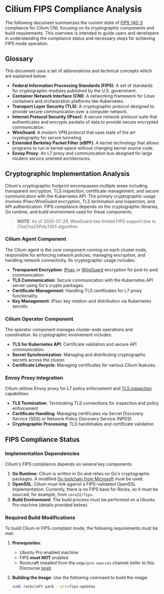 # Cilium FIPS Compliance Analysis

The following document summarizes the current state of [FIPS 140-3] compliance
for Cilium CNI, focusing on its cryptographic components and build
requirements. This overview is intended to guide users and developers in
understanding the compliance status and necessary steps for achieving FIPS mode
operation.

## Glossary

This document uses a set of abbreviations and technical concepts which are
explained below:

- **Federal Information Processing Standards (FIPS)**: A set of standards for
cryptographic modules published by the U.S. government.
- **Container Network Interface (CNI)**: A networking framework for Linux
containers and orchestration platforms like Kubernetes.
- **Transport Layer Security (TLS)**: A cryptographic protocol designed to
provide secure communication over a computer network.
- **Internet Protocol Security (IPsec)**: A secure network protocol suite that
authenticates and encrypts packets of data to provide secure encrypted
communication.
- **WireGuard**: A modern VPN protocol that uses state of the art cryptography
for secure tunneling.
- **Extended Berkeley Packet Filter (eBPF)**: A kernel technology that allows
programs to run in kernel space without changing kernel source code.
- **Envoy Proxy**: An L7 proxy and communication bus designed for large modern
service oriented architectures.

## Cryptographic Implementation Analysis

Cilium's cryptographic footprint encompasses multiple areas including
transparent encryption, TLS inspection, certificate management, and secure
communication with the Kubernetes API. The primary cryptographic usage involves
IPsec/WireGuard encryption, TLS termination and inspection, and API
authentication. FIPS compliance depends on the cryptographic libraries, Go
runtime, and build environment used for these components.

> **_NOTE:_** As of 2025-07-29, WireGuard has limited FIPS support due to ChaCha20Poly1305
> algorithm.

### Cilium Agent Component

The Cilium agent is the core component running on each cluster node,
responsible for enforcing network policies, managing encryption, and handling
network connectivity. Its cryptographic usage includes:

- **Transparent Encryption**: [IPsec] or [WireGuard] encryption for pod-to-pod
communication.
- **TLS Communication**: Secure communication with the Kubernetes API server
using Go's crypto packages.
- **Certificate Management**: Handling TLS certificates for L7 proxy
functionality.
- **Key Management**: IPsec key rotation and distribution via Kubernetes
secrets.

### Cilium Operator Component

The operator component manages cluster-wide operations and coordination. Its
cryptographic involvement includes:

- **TLS for Kubernetes API**: Certificate validation and secure API
communication.
- **Secret Synchronization**: Managing and distributing cryptographic secrets
across the cluster.
- **Certificate Lifecycle**: Managing certificates for various Cilium features.

### Envoy Proxy Integration

Cilium utilizes Envoy proxy for L7 policy enforcement and [TLS inspection]
capabilities:

- **TLS Termination**: Terminating TLS connections for inspection and policy
enforcement
- **Certificate Handling**: Managing certificates via Secret Discovery Service
(SDS) or Network Policy Discovery Service (NPDS)
- **Cryptographic Processing**: TLS handshakes and certificate validation

## FIPS Compliance Status

### Implementation Dependencies

Cilium's FIPS compliance depends on several key components:

1. **Go Runtime**: Cilium is written in Go and relies on Go's cryptographic
packages. A modified [Go toolchain from Microsoft] must be used.
2. **OpenSSL**: Cilium must link against a FIPS-validated OpenSSL
implementation. Currently, there is no FIPS base for Rocks, so it must be
sourced, for example, from `core22/fips`.
3. **Build Environment**: The build process must be performed on a Ubuntu Pro
machine (details provided below).

### Required Build Modifications

To build Cilium in FIPS-compliant mode, the following requirements must be met:

1. **Prerequisites**:
   - Ubuntu Pro enabled machine
   - FIPS **must NOT** enabled
   - Rockcraft installed from the `edge/pro-sources` channel (refer to this
   Discourse [post][discourse post])

2. **Building the Image**:
  Use the following command to build the image:
   ```bash
   sudo rockcraft pack --pro=fips-updates
   ```

<!-- LINKS -->

[discourse post]: https://discourse.ubuntu.com/t/build-rocks-with-ubuntu-pro-services/57578
[FIPS 140-3]: https://nvlpubs.nist.gov/nistpubs/FIPS/NIST.FIPS.140-3.pdf
[Go toolchain from Microsoft]: https://github.com/microsoft/go/blob/microsoft/release-branch.go1.23/eng/doc/fips/README.md
[IPsec]: https://docs.cilium.io/en/latest/security/network/encryption-ipsec/
[WireGuard]: https://docs.cilium.io/en/latest/security/network/encryption-wireguard/
[TLS inspection]: https://docs.cilium.io/en/latest/security/tls-visibility/
